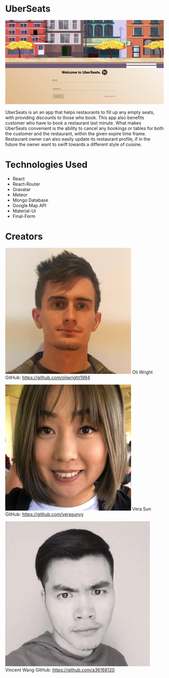 # UberSeats

![alt text](public/assets/screenshots/screenshot.png)

UberSeats is an an app that helps restaurants to fill up any empty seats, with providing discounts to those who book.
This app also benefits customer who have to book a restaurant last minute. What makes UberSeats convenient is the ability
to cancel any bookings or tables for both the customer and the restaurant, within the given expire time frame. Restaurant owner
can also easily update its restaurant profile, if in the future the owner want to swift towards a different style of cuisine.

# Technologies Used

- React
- React-Router
- Gravatar
- Meteor
- Mongo Database
- Google Map API
- Material-Ui
- Final-Form

# Creators

![alt text](public/assets/screenshots/Oli-Wright.jpeg)
Oli Wright
GitHub: https://github.com/oliwright1994

![alt text](public/assets/screenshots/Vera-Sun.jpeg)
Vera Sun
GitHub: https://github.com/verasunyy

![alt text](public/assets/screenshots/Vincent-Wang.jpeg)
Vincent Wang
GitHub: https://github.com/a36168120
